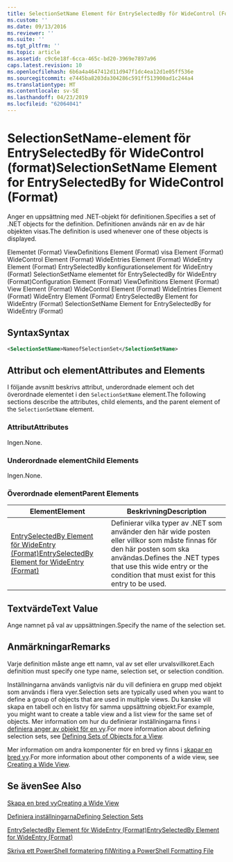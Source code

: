 ```yaml
---
title: SelectionSetName Element för EntrySelectedBy för WideControl (Format) | Microsoft Docs
ms.custom: ''
ms.date: 09/13/2016
ms.reviewer: ''
ms.suite: ''
ms.tgt_pltfrm: ''
ms.topic: article
ms.assetid: c9c6e18f-6cca-465c-bd20-3969e7897a96
caps.latest.revision: 10
ms.openlocfilehash: 6b6a4a4647412d11d947f1dc4ea12d1e05ff536e
ms.sourcegitcommit: e7445ba8203da304286c591ff513900ad1c244a4
ms.translationtype: MT
ms.contentlocale: sv-SE
ms.lasthandoff: 04/23/2019
ms.locfileid: "62064041"
---
```

# <a name="selectionsetname-element-for-entryselectedby-for-widecontrol-format"></a><span data-ttu-id="b5e1c-102">SelectionSetName-element för EntrySelectedBy för WideControl (format)</span><span class="sxs-lookup"><span data-stu-id="b5e1c-102">SelectionSetName Element for EntrySelectedBy for WideControl (Format)</span></span>

<span data-ttu-id="b5e1c-103">Anger en uppsättning med .NET-objekt för definitionen.</span><span class="sxs-lookup"><span data-stu-id="b5e1c-103">Specifies a set of .NET objects for the definition.</span></span> <span data-ttu-id="b5e1c-104">Definitionen används när en av de här objekten visas.</span><span class="sxs-lookup"><span data-stu-id="b5e1c-104">The definition is used whenever one of these objects is displayed.</span></span>

<span data-ttu-id="b5e1c-105">Elementet (Format) ViewDefinitions Element (Format) visa Element (Format) WideControl Element (Format) WideEntries Element (Format) WideEntry Element (Format) EntrySelectedBy konfigurationselement för WideEntry (Format) SelectionSetName elementet för EntrySelectedBy för WideEntry (Format)</span><span class="sxs-lookup"><span data-stu-id="b5e1c-105">Configuration Element (Format) ViewDefinitions Element (Format) View Element (Format) WideControl Element (Format) WideEntries Element (Format) WideEntry Element (Format) EntrySelectedBy Element for WideEntry (Format) SelectionSetName Element for EntrySelectedBy for WideEntry (Format)</span></span>

## <a name="syntax"></a><span data-ttu-id="b5e1c-106">Syntax</span><span class="sxs-lookup"><span data-stu-id="b5e1c-106">Syntax</span></span>

```xml
<SelectionSetName>NameofSelectionSet</SelectionSetName>

```

## <a name="attributes-and-elements"></a><span data-ttu-id="b5e1c-107">Attribut och element</span><span class="sxs-lookup"><span data-stu-id="b5e1c-107">Attributes and Elements</span></span>

<span data-ttu-id="b5e1c-108">I följande avsnitt beskrivs attribut, underordnade element och det överordnade elementet i den `SelectionSetName` element.</span><span class="sxs-lookup"><span data-stu-id="b5e1c-108">The following sections describe the attributes, child elements, and the parent element of the `SelectionSetName` element.</span></span>

### <a name="attributes"></a><span data-ttu-id="b5e1c-109">Attribut</span><span class="sxs-lookup"><span data-stu-id="b5e1c-109">Attributes</span></span>

<span data-ttu-id="b5e1c-110">Ingen.</span><span class="sxs-lookup"><span data-stu-id="b5e1c-110">None.</span></span>

### <a name="child-elements"></a><span data-ttu-id="b5e1c-111">Underordnade element</span><span class="sxs-lookup"><span data-stu-id="b5e1c-111">Child Elements</span></span>

<span data-ttu-id="b5e1c-112">Ingen.</span><span class="sxs-lookup"><span data-stu-id="b5e1c-112">None.</span></span>

### <a name="parent-elements"></a><span data-ttu-id="b5e1c-113">Överordnade element</span><span class="sxs-lookup"><span data-stu-id="b5e1c-113">Parent Elements</span></span>

|<span data-ttu-id="b5e1c-114">Element</span><span class="sxs-lookup"><span data-stu-id="b5e1c-114">Element</span></span>|<span data-ttu-id="b5e1c-115">Beskrivning</span><span class="sxs-lookup"><span data-stu-id="b5e1c-115">Description</span></span>|
|-------------|-----------------|
|[<span data-ttu-id="b5e1c-116">EntrySelectedBy Element för WideEntry (Format)</span><span class="sxs-lookup"><span data-stu-id="b5e1c-116">EntrySelectedBy Element for WideEntry (Format)</span></span>](./entryselectedby-element-for-wideentry-format.md)|<span data-ttu-id="b5e1c-117">Definierar vilka typer av .NET som använder den här wide posten eller villkor som måste finnas för den här posten som ska användas.</span><span class="sxs-lookup"><span data-stu-id="b5e1c-117">Defines the .NET types that use this wide entry or the condition that must exist for this entry to be used.</span></span>|

## <a name="text-value"></a><span data-ttu-id="b5e1c-118">Textvärde</span><span class="sxs-lookup"><span data-stu-id="b5e1c-118">Text Value</span></span>

<span data-ttu-id="b5e1c-119">Ange namnet på val av uppsättningen.</span><span class="sxs-lookup"><span data-stu-id="b5e1c-119">Specify the name of the selection set.</span></span>

## <a name="remarks"></a><span data-ttu-id="b5e1c-120">Anmärkningar</span><span class="sxs-lookup"><span data-stu-id="b5e1c-120">Remarks</span></span>

<span data-ttu-id="b5e1c-121">Varje definition måste ange ett namn, val av set eller urvalsvillkoret.</span><span class="sxs-lookup"><span data-stu-id="b5e1c-121">Each definition must specify one type name, selection set, or selection condition.</span></span>

<span data-ttu-id="b5e1c-122">Inställningarna används vanligtvis när du vill definiera en grupp med objekt som används i flera vyer.</span><span class="sxs-lookup"><span data-stu-id="b5e1c-122">Selection sets are typically used when you want to define a group of objects that are used in multiple views.</span></span> <span data-ttu-id="b5e1c-123">Du kanske vill skapa en tabell och en listvy för samma uppsättning objekt.</span><span class="sxs-lookup"><span data-stu-id="b5e1c-123">For example, you might want to create a table view and a list view for the same set of objects.</span></span> <span data-ttu-id="b5e1c-124">Mer information om hur du definierar inställningarna finns i [definiera anger av objekt för en vy](./defining-selection-sets.md).</span><span class="sxs-lookup"><span data-stu-id="b5e1c-124">For more information about defining selection sets, see [Defining Sets of Objects for a View](./defining-selection-sets.md).</span></span>

<span data-ttu-id="b5e1c-125">Mer information om andra komponenter för en bred vy finns i [skapar en bred vy](./creating-a-wide-view.md).</span><span class="sxs-lookup"><span data-stu-id="b5e1c-125">For more information about other components of a wide view, see [Creating a Wide View](./creating-a-wide-view.md).</span></span>

## <a name="see-also"></a><span data-ttu-id="b5e1c-126">Se även</span><span class="sxs-lookup"><span data-stu-id="b5e1c-126">See Also</span></span>

[<span data-ttu-id="b5e1c-127">Skapa en bred vy</span><span class="sxs-lookup"><span data-stu-id="b5e1c-127">Creating a Wide View</span></span>](./creating-a-wide-view.md)

[<span data-ttu-id="b5e1c-128">Definiera inställningarna</span><span class="sxs-lookup"><span data-stu-id="b5e1c-128">Defining Selection Sets</span></span>](./defining-selection-sets.md)

[<span data-ttu-id="b5e1c-129">EntrySelectedBy Element för WideEntry (Format)</span><span class="sxs-lookup"><span data-stu-id="b5e1c-129">EntrySelectedBy Element for WideEntry (Format)</span></span>](./entryselectedby-element-for-wideentry-format.md)

[<span data-ttu-id="b5e1c-130">Skriva ett PowerShell formatering fil</span><span class="sxs-lookup"><span data-stu-id="b5e1c-130">Writing a PowerShell Formatting File</span></span>](./writing-a-powershell-formatting-file.md)
